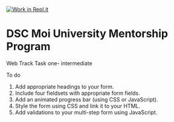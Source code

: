 [![Work in Repl.it](https://classroom.github.com/assets/work-in-replit-14baed9a392b3a25080506f3b7b6d57f295ec2978f6f33ec97e36a161684cbe9.svg)](https://classroom.github.com/online_ide?assignment_repo_id=3519316&assignment_repo_type=AssignmentRepo)
# DSC Moi University Mentorship Program
Web Track Task one- intermediate

To do 
1. Add appropriate headings to your form.
3. Include four fieldsets with appropriate form fields.
4. Add an animated progress bar (using CSS or JavaScript).
5. Style the form using CSS and link it to your HTML.
6. Add validations to your multi-step form using JavaScript.
 

